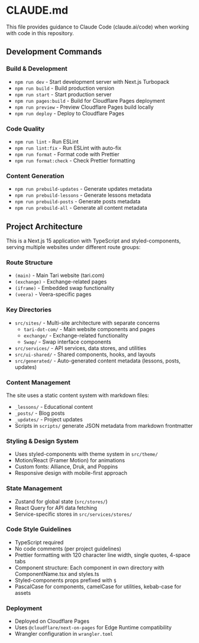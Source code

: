 # CLAUDE.md

This file provides guidance to Claude Code (claude.ai/code) when working with code in this repository.

## Development Commands

### Build & Development
- `npm run dev` - Start development server with Next.js Turbopack
- `npm run build` - Build production version
- `npm run start` - Start production server
- `npm run pages:build` - Build for Cloudflare Pages deployment
- `npm run preview` - Preview Cloudflare Pages build locally
- `npm run deploy` - Deploy to Cloudflare Pages

### Code Quality
- `npm run lint` - Run ESLint
- `npm run lint:fix` - Run ESLint with auto-fix
- `npm run format` - Format code with Prettier
- `npm run format:check` - Check Prettier formatting

### Content Generation
- `npm run prebuild-updates` - Generate updates metadata
- `npm run prebuild-lessons` - Generate lessons metadata
- `npm run prebuild-posts` - Generate posts metadata
- `npm run prebuild-all` - Generate all content metadata

## Project Architecture

This is a Next.js 15 application with TypeScript and styled-components, serving multiple websites under different route groups:

### Route Structure
- `(main)` - Main Tari website (tari.com)
- `(exchange)` - Exchange-related pages
- `(iframe)` - Embedded swap functionality
- `(veera)` - Veera-specific pages

### Key Directories
- `src/sites/` - Multi-site architecture with separate concerns
  - `tari-dot-com/` - Main website components and pages
  - `exchange/` - Exchange-related functionality
  - `Swap/` - Swap interface components
- `src/services/` - API services, data stores, and utilities
- `src/ui-shared/` - Shared components, hooks, and layouts
- `src/generated/` - Auto-generated content metadata (lessons, posts, updates)

### Content Management
The site uses a static content system with markdown files:
- `_lessons/` - Educational content
- `_posts/` - Blog posts
- `_updates/` - Project updates
- Scripts in `scripts/` generate JSON metadata from markdown frontmatter

### Styling & Design System
- Uses styled-components with theme system in `src/theme/`
- Motion/React (Framer Motion) for animations
- Custom fonts: Alliance, Druk, and Poppins
- Responsive design with mobile-first approach

### State Management
- Zustand for global state (`src/stores/`)
- React Query for API data fetching
- Service-specific stores in `src/services/stores/`

### Code Style Guidelines
- TypeScript required
- No code comments (per project guidelines)
- Prettier formatting with 120 character line width, single quotes, 4-space tabs
- Component structure: Each component in own directory with ComponentName.tsx and styles.ts
- Styled-components props prefixed with `$`
- PascalCase for components, camelCase for utilities, kebab-case for assets

### Deployment
- Deployed on Cloudflare Pages
- Uses `@cloudflare/next-on-pages` for Edge Runtime compatibility
- Wrangler configuration in `wrangler.toml`